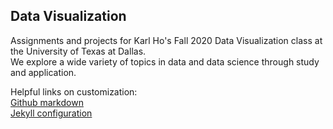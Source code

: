## Data Visualization 

Assignments and projects for Karl Ho's Fall 2020 Data Visualization class at the University of Texas at Dallas.\
We explore a wide variety of topics in data and data science through study and application.

Helpful links on customization:\
[Github markdown](https://guides.github.com/features/mastering-markdown/)\
[Jekyll configuration](https://dh.obdurodon.org/jekyll.xhtml)

